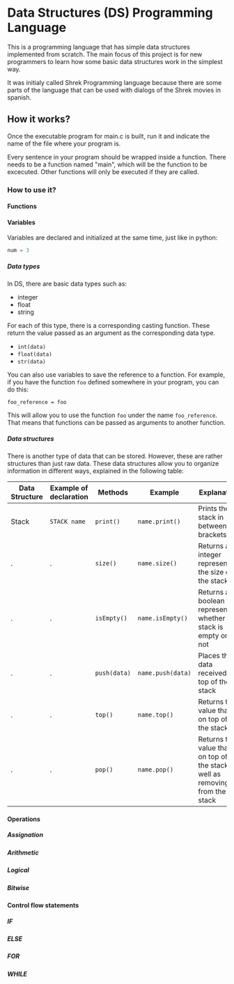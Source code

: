 # Data Structures (DS) Programming Language 
This is a programming language that has simple data structures implemented from scratch. The main focus of this project is for new programmers to learn how some basic data structures work in the simplest way.

It was initialy called Shrek Programming language because there are some parts of the language that can be used with dialogs of the Shrek movies in spanish.

## How it works?
Once the executable program for main.c is built, run it and indicate the name of the file where your program is.

Every sentence in your program should be wrapped inside a function. There needs to be a function named "main", which will be the function to be excecuted. Other functions will only be executed if they are called.

### How to use it?

#### Functions

#### Variables
Variables are declared and initialized at the same time, just like in python:

```python
num = 3
```
##### Data types
In DS, there are basic data types such as:

* integer
* float
* string

For each of this type, there is a corresponding casting function. These return the value passed as an argument as the corresponding data type.

* ```int(data)```
* ```float(data)```
* ```str(data)```

You can also use variables to save the reference to a function. For example, if you have the function ```foo``` defined somewhere in your program, you can do this:

```foo_reference = foo```

This will allow you to use the function ```foo``` under the name ```foo_reference```. That means that functions can be passed as arguments to another function.

##### Data structures
There is another type of data that can be stored. However, these are rather structures than just raw data. These data structures allow you to organize information in different ways, explained in the following table:

Data Structure | Example of declaration  | Methods         | Example                  | Explanation
-------------- | ----------------------- | --------------- | -------------------      | ------------------------------------
Stack          | ```STACK name```        | ```print()```   | ```name.print()```       | Prints the stack in between brackets
.              | .                       | ```size()```    | ```name.size()```        | Returns an integer representing the size of the stack
.              | .                       | ```isEmpty()``` | ```name.isEmpty()```     | Returns a boolean that represents whether the stack is empty or not
.              | .                       | ```push(data)```| ```name.push(data)```    | Places the data received on top of the stack
.              | .                       | ```top()```     | ```name.top()```         | Returns the value that is on top of the stack
.              | .                       | ```pop()```     | ```name.pop()```         | Returns the value that is on top of the stack, as well as removing it from the stack



#### Operations

##### Assignation

##### Arithmetic

##### Logical

##### Bitwise

#### Control flow statements

##### IF

##### ELSE

##### FOR

##### WHILE








